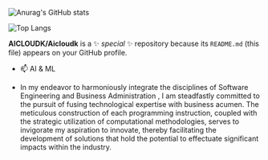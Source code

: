 ![Anurag's GitHub stats](https://github-readme-stats.vercel.app/api?username=aicloudk&show_icons=true&theme=radical)

![Top Langs](https://github-readme-stats.vercel.app/api/top-langs/?username=aicloudk&layout=compact)


**AICLOUDK/Aicloudk** is a ✨ _special_ ✨ repository because its `README.md` (this file) appears on your GitHub profile.

- 📫 AI & ML

- In my endeavor to harmoniously integrate the disciplines of Software Engineering and Business Administration , I am steadfastly committed to the pursuit of fusing technological expertise with business acumen. The meticulous construction of each programming instruction, coupled with the strategic utilization of computational methodologies, serves to invigorate my aspiration to innovate, thereby facilitating the development of solutions that hold the potential to effectuate significant impacts within the industry.
